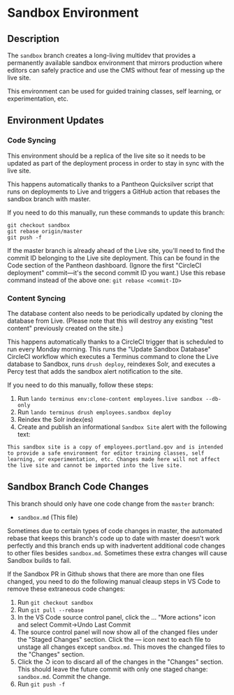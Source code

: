 # Sandbox Environment 

## Description

The `sandbox` branch creates a long-living multidev that provides a permanently available sandbox environment that mirrors production where editors can safely practice and use the CMS without fear of messing up the live site. 

This environment can be used for guided training classes, self learning, or experimentation, etc.

## Environment Updates

### Code Syncing

This environment should be a replica of the live site so it needs to be updated as part of the deployment process in order to stay in sync with the live site.

This happens automatically thanks to a Pantheon Quicksilver script that runs on deployments to Live and triggers a GitHub action that rebases the sandbox branch with master.

If you need to do this manually, run these commands to update this branch:

```
git checkout sandbox
git rebase origin/master
git push -f
```

If the master branch is already ahead of the Live site, you'll need to find the commit ID belonging to the Live site deployment. This can be found in the Code section of the Pantheon dashboard. (Ignore the first "CircleCI deployment" commit&mdash;it's the second commit ID you want.) Use this rebase command instead of the above one: `git rebase <commit-ID>`

### Content Syncing

The database content also needs to be periodically updated by cloning the database from Live. (Please note that this will destroy any existing "test content" previously created on the site.)

This happens automatically thanks to a CircleCI trigger that is scheduled to run every Monday morning. This runs the "Update Sandbox Database" CircleCI workflow which executes a Terminus command to clone the Live database to Sandbox, runs `drush deploy`, reindexes Solr, and executes a Percy test that adds the sandbox alert notification to the site.

If you need to do this manually, follow these steps:

1. Run `lando terminus env:clone-content employees.live sandbox --db-only`
2. Run `lando terminus drush employees.sandbox deploy`
3. Reindex the Solr index(es)
4. Create and publish an informational `Sandbox Site` alert with the following text:

```This sandbox site is a copy of employees.portland.gov and is intended to provide a safe environment for editor training classes, self learning, or experimentation, etc. Changes made here will not affect the live site and cannot be imported into the live site.```


## Sandbox Branch Code Changes

This branch should only have one code change from the `master` branch:
* `sandbox.md` (This file)

Sometimes due to certain types of code changes in master, the automated rebase that keeps this branch's code up to date with master doesn't work perfectly and this branch ends up with inadvertent additional code changes to other files besides `sandbox.md`. Sometimes these extra changes will cause Sandbox builds to fail.

If the Sandbox PR in Github shows that there are more than one files changed, you need to do the following manual cleaup steps in VS Code to remove these extraneous code changes:

1. Run `git checkout sandbox`
2. Run `git pull --rebase`
3. In the VS Code source control panel, click the &hellip; "More actions" icon and select Commit->Undo Last Commit
4. The source control panel will now show all of the changed files under the "Staged Changes" section. Click the &mdash; icon next to each file to unstage all changes except `sandbox.md`. This moves the changed files to the "Changes" section.
5. Click the &#8634; icon to discard all of the changes in the "Changes" section. This should leave the future commit with only one staged change: `sandbox.md`. Commit the change.
6. Run `git push -f`

